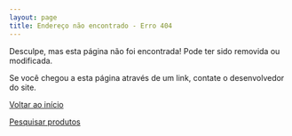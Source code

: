 ```yaml
---
layout: page
title: Endereço não encontrado - Erro 404
---
```


Desculpe, mas esta página não foi encontrada! Pode ter sido removida ou modificada.

Se você chegou a esta página através de um link, contate o desenvolvedor do site.

[Voltar ao início](/)

[Pesquisar produtos](/produtos)